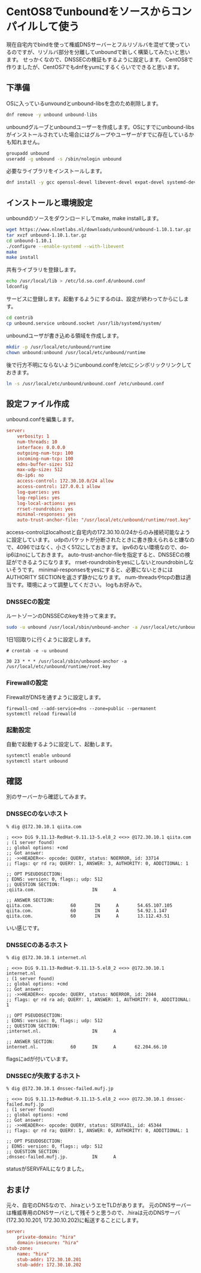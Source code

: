 # CentOS8でunboundをソースからコンパイルして使う

現在自宅内でbindを使って権威DNSサーバーとフルリゾルバを混ぜて使っているのですが、リゾルバ部分を分離してunboundで新しく構築してみたいと思います。
せっかくなので、DNSSECの検証もするように設定します。
CentOS8で作りましたが、CentOS7でもdnfをyumにするくらいでできると思います。

## 下準備

OSに入っているunvoundとunbound-libsを念のため削除します。

```sh
dnf remove -y unbound unbound-libs
```

unboundグルーブとunboundユーザーを作成します。OSにすでにunbound-libsがインストールされていた場合にはグループやユーザーがすでに存在しているかも知れません。

```sh
groupadd unbound
useradd -g unbound -s /sbin/nologin unbound
```

必要なライブラリをインストールします。

```sh
dnf install -y gcc openssl-devel libevent-devel expat-devel systemd-devel
```

## インストールと環境設定

unboundのソースをダウンロードしてmake, make installします。

```sh
wget https://www.nlnetlabs.nl/downloads/unbound/unbound-1.10.1.tar.gz
tar xvzf unbound-1.10.1.tar.gz
cd unbound-1.10.1
./configure --enable-systemd --with-libevent
make
make install
```

共有ライブラリを登録します。

```sh
echo /usr/local/lib > /etc/ld.so.conf.d/unbound.conf
ldconfig
```

サービスに登録します。起動するようにするのは、設定が終わってからにします。

```sh
cd contrib
cp unbound.service unbound.socket /usr/lib/systemd/system/
```

unboundユーザが書き込める領域を作成します。

```sh
mkdir -p /usr/local/etc/unbound/runtime
chown unbound:unbound /usr/local/etc/unbound/runtime
```

後で行方不明にならないようにunbound.confを/etcにシンボリックリンクしておきます。

```sh
ln -s /usr/local/etc/unbound/unbound.conf /etc/unbound.conf
```

## 設定ファイル作成

unbound.confを編集します。

```yaml:/usr/local/etc/unbound/unbound.conf
server:
    verbosity: 1
    num-threads: 10
    interface: 0.0.0.0
    outgoing-num-tcp: 100
    incoming-num-tcp: 100
    edns-buffer-size: 512
    max-udp-size: 512
    do-ip6: no
    access-control: 172.30.10.0/24 allow
    access-control: 127.0.0.1 allow
    log-queries: yes
    log-replies: yes
    log-local-actions: yes
    rrset-roundrobin: yes
    minimal-responses: yes
    auto-trust-anchor-file: "/usr/local/etc/unbound/runtime/root.key"
```

access-controlはlocalhostと自宅内の172.30.10.0/24からのみ接続可能なように設定しています。
udpのパケットが分断されたときに書き換えられると嫌なので、4096ではなく、小さく512にしておきます。
ipv6のない環境なので、do-ip6はnoにしておきます。
auto-trust-anchor-fileを指定すると、DNSSECの検証ができるようになります。
rrset-roundrobinをyesにしないとroundrobinしないそうです。
minimal-responsesをyesにすると、必要にないときにはAUTHORITY SECTIONを返さず静かになります。
num-threadsやtcpの数は適当です。環境によって調整してください。
logもお好みで。

### DNSSECの設定

ルートゾーンのDNSSECのkeyを持って来ます。

```sh
sudo -u unbound /usr/local/sbin/unbound-anchor -a /usr/local/etc/unbound/runtime/root.key
```

1日1回取りに行くように設定します。

```console
# crontab -e -u unbound

30 23 * * * /usr/local/sbin/unbound-anchor -a /usr/local/etc/unbound/runtime/root.key
```

### Firewallの設定

FirewallがDNSを通すように設定します。

```console
firewall-cmd --add-service=dns --zone=public --permanent
systemctl reload firewalld
```

### 起動設定

自動で起動するように設定して、起動します。

```sh
systemctl enable unbound
systemctl start unbound
```

## 確認

別のサーバーから確認してみます。

### DNSSECのないホスト

```console
% dig @172.30.10.1 qiita.com

; <<>> DiG 9.11.13-RedHat-9.11.13-5.el8_2 <<>> @172.30.10.1 qiita.com
; (1 server found)
;; global options: +cmd
;; Got answer:
;; ->>HEADER<<- opcode: QUERY, status: NOERROR, id: 33714
;; flags: qr rd ra; QUERY: 1, ANSWER: 3, AUTHORITY: 0, ADDITIONAL: 1

;; OPT PSEUDOSECTION:
; EDNS: version: 0, flags:; udp: 512
;; QUESTION SECTION:
;qiita.com.                     IN      A

;; ANSWER SECTION:
qiita.com.              60       IN      A       54.65.107.105
qiita.com.              60       IN      A       54.92.1.147
qiita.com.              60       IN      A       13.112.43.51
```

いい感じです。

### DNSSECのあるホスト

```console
% dig @172.30.10.1 internet.nl

; <<>> DiG 9.11.13-RedHat-9.11.13-5.el8_2 <<>> @172.30.10.1 internet.nl
; (1 server found)
;; global options: +cmd
;; Got answer:
;; ->>HEADER<<- opcode: QUERY, status: NOERROR, id: 2844
;; flags: qr rd ra ad; QUERY: 1, ANSWER: 1, AUTHORITY: 0, ADDITIONAL: 1

;; OPT PSEUDOSECTION:
; EDNS: version: 0, flags:; udp: 512
;; QUESTION SECTION:
;internet.nl.                   IN      A

;; ANSWER SECTION:
internet.nl.            60      IN      A       62.204.66.10
```

flagsにadが付いています。

### DNSSECが失敗するホスト

```console
% dig @172.30.10.1 dnssec-failed.mufj.jp

; <<>> DiG 9.11.13-RedHat-9.11.13-5.el8_2 <<>> @172.30.10.1 dnssec-failed.mufj.jp
; (1 server found)
;; global options: +cmd
;; Got answer:
;; ->>HEADER<<- opcode: QUERY, status: SERVFAIL, id: 45344
;; flags: qr rd ra; QUERY: 1, ANSWER: 0, AUTHORITY: 0, ADDITIONAL: 1

;; OPT PSEUDOSECTION:
; EDNS: version: 0, flags:; udp: 512
;; QUESTION SECTION:
;dnssec-failed.mufj.jp.         IN      A
```

statusがSERVFAILになりました。

## おまけ

元々、自宅のDNSなので、.hiraというエセTLDがあります。
元のDNSサーバーは権威専用のDNSサーバとして残そうと思うので、.hiraは元のDNSサーバ(172.30.10.201, 172.30.10.202)に転送することにします。

```yaml:/usr/local/etc/unbound/unbound.conf
server:
    private-domain: "hira"
    domain-insecure: "hira"
stub-zone:
    name: "hira"
    stub-addr: 172.30.10.201
    stub-addr: 172.30.10.202
```
